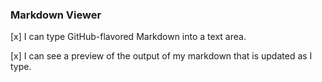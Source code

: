 ### Markdown Viewer ###

[x] I can type GitHub-flavored Markdown into a text area.

[x] I can see a preview of the output of my markdown that is updated as I type.